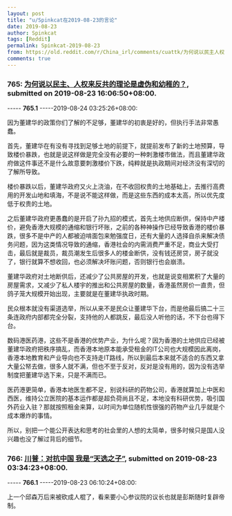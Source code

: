 ```yaml
---
layout: post
title: "u/Spinkcat在2019-08-23的言论"
date: 2019-08-23
author: Spinkcat
tags: [Reddit]
permalink: Spinkcat-2019-08-23
from: https://old.reddit.com/r/China_irl/comments/cuattk/为何说以民主人权来反共的理论是虚伪和幼稚的/
comments: true
---
```


### 765: [为何说以民主、人权来反共的理论是虚伪和幼稚的？](https://old.reddit.com/r/China_irl/comments/cuattk/为何说以民主人权来反共的理论是虚伪和幼稚的/), submitted on 2019-08-23 16:06:50+08:00.

----- __765.1__ -----2019-08-24 03:25:26+08:00:

因为董建华的政策你们了解的不足够，董建华的初衷是好的，但执行手法非常愚蠢。

首先，董建华在有没有寻找到足够土地的前提下，就提前发布了新的土地预算，导致楼价暴跌，也就是说这样做是完全没有必要的一种刺激楼市做法，而且董建华政府做这件事还不是什么故意要刺激楼价下跌，纯粹就是执政期间对经济没有深切的了解所导致。

楼价暴跌以后，董建华政府又火上浇油，在不收回权贵的土地基础上，去推行高费用的开发山地和填海，不是说不能这样做，而是这些东西的成本太高，所以优先度低于权贵的土地。

之后董建华政府更愚蠢的是开启了孙九招的模式，首先土地供应断供，保持中产楼价，避免香港大规模的通缩和银行坏账，之前的各种神操作已经导致香港的楼价暴跌，很多不是中产的人都被迫啃面包来勉强度日，还有大量的人选择自杀来解决债务问题，因为这类情况导致的通缩，香港社会的内需消费严重不足，商业大受打击，最后就是裁员，裁员潮发生后很多人的楼金断供，没有钱还房贷，房子就没了，银行就算不想收回，也必须解决坏账问题，否则银行也会崩溃。

董建华政府对土地断供后，还减少了公共房屋的开发，也就是说变相累积了大量的房屋需求，又减少了私人楼宇的推出和公共房屋的数量，香港虽然房价一直贵，但鸽子笼大规模开始出现，主要就是在董建华执政时期。

民众根本就没有渠道选举，所以从来不是民众让董建华下台，而是他最后搞二十三条连政府内部都完全分裂，支持他的人都跳反，最后没人听他的话，不下台也得下台。

数码港医药港，这些不是香港的优势产业，为什么呢？因为香港的土地供应已经被董建华政府把秩序搞乱，而香港本地原本能承受租金的IT公司也大规模因此离岗，香港本地教育和产业导向也不支持走IT路线，所以到最后本来就不适合的东西又拿大量公帑去做，很多人就不满，但也不至于反对，反对是没有用的，因为没有选举制度把董建华选下来，只是不满而已。

医药港更简单，香港本地医生都不足，别说科研的药物公司，香港就算加上中医和西医，维持公立医院的基本运作都是超负荷尚且不足，本地没有科研优势，吸引国外药业入驻？那就按照租金来算，以时间为单位随机性很强的药物产业几乎就是个成本爆炸的事情。

所以，别把一个能公开表达和思考的社会里的人想的太简单，很多时候只是国人没兴趣也没了解过背后的细节。

### 766: [川普：对抗中国 我是“天选之子”](https://old.reddit.com/r/saraba1st/comments/cu2ec1/川普对抗中国_我是天选之子/), submitted on 2019-08-23 03:34:23+08:00.

----- __766.1__ -----2019-08-23 06:10:24+08:00:

上一个邱森万后来被砍成人棍了，看来要小心参议院的议长也就是彭斯随时复辟帝制。

